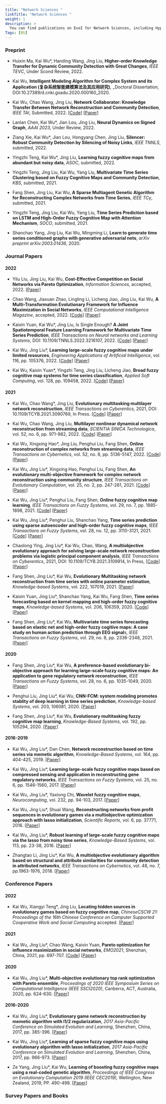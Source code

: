 ```yaml
---
title: "Network Sciences "
linkTitle: "Network Sciences "
weight: 1
description: >
  You can find publications on EvoI for Network Sciences, including Hypergraphs(NS-HG), Causal Inference (NS-CI), Community Detection (NS-CD), Network Robustness (NS-NB), Influence Maximization (NS-IM), and Network Reconstruction (NS-NR).
Tags: [NS]
---
```


### Preprint

- Huixin Ma, Kai Wu*, Handing Wang, Jing Liu, **Higher-order Knowledge Transfer for Dynamic Community Detection with Great Changes**, _IEEE TEVC_, Under Scond Review, 2022.

- Kai Wu, **Intelligent Modeling Algorithm for Complex System and its Application (复杂系统智能建模算法及其应用研究)**, _Doctoral Dissertation, DOI:10.27389/d.cnki.gxadu.2020.000160_2020.

- Kai Wu, Chao Wang, Jing Liu, **Network Collaborator: Knowledge Transfer Between Network Reconstruction and Community Detection**, _IEEE TAI_, Submitted, 2022. [[Code](https://github.com/xiaofangxd/EMTNRCD)] [[Paper](https://arxiv.org/abs/2201.01134)] 

- Lanlan Chen, Kai Wu*, Jian Lou, Jing Liu, **Neural Dynamics on Signed Graph**, _AAAI 2023_, Under Review, 2022.

- Ziang Xie, Kai Wu*, Jian Lou, Hongyang Chen, Jing Liu, **Silencer: Robust Community Detection by Silencing of Noisy Links**, _IEEE TNNLS_, submitted, 2022.

- Yingzhi Teng, Kai Wu*, Jing Liu, **Learning fuzzy cognitive maps from abundant but noisy data**, _ASOC_, submitted, 2022.

- Yingzhi Teng, Jing Liu, Kai Wu, Yang Liu, **Multivariate Time Series Clustering based on Fuzzy Cognitive Maps and Community Detection**, _KBS_, submitted, 2021.

- Fang Shen, Jing Liu, Kai Wu, **A Sparse Multiagent Genetic Algorithm for Reconstructing Complex Networks from Time Series**, _IEEE TCy_, submitted, 2021.

- Yingzhi Teng, Jing Liu, Kai Wu, Yang Liu, **Time Series Prediction based on LSTM and High-Order Fuzzy Cognitive Map with Attention Mechanism**, _SOCO_, submitted, 2021.

- Shanchao Yang, Jing Liu, Kai Wu, Mingming Li, **Learn to generate time series conditioned graphs with generative adversarial nets**, _arXiv preprint arXiv:2003.01436_, 2020. 

### Journal Papers

#### 2022

- Yilu Liu, Jing Liu, Kai Wu, **Cost-Effective Competition on Social Networks via Pareto Optimization**, _Information Sciences_, accepted, 2022. [[Paper](https://www.sciencedirect.com/science/article/abs/pii/S0020025522013366)]

- Chao Wang, Jiaxuan Zhao, Lingling Li, Licheng Jiao, Jing Liu, Kai Wu, **A Multi-Transformation Evolutionary Framework for Influence Maximization in Social Networks**, _IEEE Computational Intelligence Magazine_, accepted, 2022. [[Code](https://github.com/xiaofangxd/MTEFIM)] [[Paper](https://arxiv.org/abs/2204.03297)] 

- Kaixin Yuan, Kai Wu*, Jing Liu, Is Single Enough? **A Joint Spatiotemporal Feature Learning Framework for Multivariate Time Series Prediction**, _IEEE Transactions on Neural networks and Learning Systems_, DOI: 10.1109/TNNLS.2022.3216107, 2022. [[Code](https://github.com/maisuiqianxun/STFCM/Results)] [[Paper](https://ieeexplore.ieee.org/abstract/document/9938413)] 

- Kai Wu, Jing Liu*, **Learning large-scale fuzzy cognitive maps under limited resources**, _Engineering Applications of Artificial Intelligence_, vol. 116, pp. 105376, 2022. [[Code](https://github.com/SparseL/HTMA-DRA)] [[Paper](https://www.sciencedirect.com/science/article/abs/pii/S0952197622003852)] 

- Kai Wu, Kaixin Yuan*, Yingzhi Teng, Jing Liu, Licheng Jiao, **Broad fuzzy cognitive map systems for time series classification**, _Applied Soft Computing_, vol. 128, pp. 109458, 2022. [[Code](https://github.com/maisuiqianxun/BFCMS)] [[Paper](https://www.sciencedirect.com/science/article/abs/pii/S1568494622005701)] 


#### 2021

- Kai Wu, Chao Wang*, Jing Liu, **Evolutionary multitasking multilayer network reconstruction**, _IEEE Transactions on Cyberentics_, 2021, DOI: 10.1109/TCYB.2021.3090769, In Press. [[Code](https://github.com/SparseL/EM2MNR)] [[Paper](https://ieeexplore.ieee.org/document/9489377)] 

- Kai Wu, Chao Wang, Jing Liu, **Multilayer nonlinear dynamical network reconstruction from streaming data**, _SCIENTIA SINICA Technologica_, vol. 52, no. 6, pp. 971-982, 2022. [[Code](https://github.com/SparseL/OMNR)] [[Paper](https://www.researchgate.net/publication/349140424_Multilayer_nonlinear_dynamical_network_reconstruction_from_streaming_data)] 

- Kai Wu, Xingxing Hao*, Jing Liu, Penghui Liu, Fang Shen, **Online reconstruction of complex networks from streaming data**, _IEEE Transactions on Cybernetics_, vol. 52, no. 6, pp. 5136-5147, 2022. [[Code](https://github.com/SparseL/Online-NR)] [[Paper](https://ieeexplore.ieee.org/document/9248610)] 

- Kai Wu, Jing Liu*, Xingxing Hao, Penghui Liu, Fang Shen, **An evolutionary multi-objective framework for complex network reconstruction using community structure**, _IEEE Transactions on Evolutionary Computation_, vol. 25, no. 2, pp. 247-261, 2021. [[Code](https://github.com/SparseL/Community-NR)] [[Paper](https://ieeexplore.ieee.org/document/9180296)] 

- Kai Wu, Jing Liu*, Penghui Liu, Fang Shen, **Online fuzzy cognitive map learning**, _IEEE Transactions on Fuzzy Systems_, vol. 29, no. 7, pp. 1885-1898, 2021. [[Code](https://github.com/SparseL/Online-NR)] [[Paper](https://ieeexplore.ieee.org/document/9072613)] 

- Kai Wu, Jing Liu*, Penghui Liu, Shanchao Yang, **Time series prediction using sparse autoencoder and high-order fuzzy cognitive maps**, _IEEE Transactions on Fuzzy Systems_, vol. 28, no. 12, pp. 3110-3121, 2021. [[Code](https://github.com/SparseL/SAE-FCM)] [[Paper](https://ieeexplore.ieee.org/document/8918289)] 

- Chaolong Ying, Jing Liu*, Kai Wu, Chao, Wang, **A multiobjective evolutionary approach for solving large-scale network reconstruction problems via logistic principal component analysis**, _IEEE Transactions on Cyberentics_, 2021, DOI: 10.1109/TCYB.2021.3109914, In Press, [[Code](https://github.com/xiaofangxd/SLEMO-NR)] [[Paper](https://ieeexplore.ieee.org/document/9537739)] 

- Fang Shen, Jing Liu*, Kai Wu, **Evolutionary Multitasking network reconstruction from time series with online parameter estimation**, _Knowledge-based Systems_, vol. 222, 107019, 2021. [[Paper](https://www.sciencedirect.com/science/article/abs/pii/S0950705121002823)] 

- Kaixin Yuan, Jing Liu*, Shanchao Yang, Kai Wu, Fang Shen, **Time series forecasting based on kernel mapping and high-order fuzzy cognitive maps**, _Knowledge-based Systems_, vol. 206, 106359, 2020. [[Code](https://github.com/maisuiqianxun/Kernel-HFCM)] [[Paper](https://www.sciencedirect.com/science/article/abs/pii/S0950705120305086)] 

- Fang Shen, Jing Liu*, Kai Wu, **Multivariate time series forecasting based on elastic net and high-order fuzzy cogitive maps: A case study on human action prediction through EEG signal**s, _IEEE Transactions on Fuzzy Systems_, vol. 29, no. 8, pp. 2336-2348, 2021. [[Paper](https://ieeexplore.ieee.org/document/9103961)] 

#### 2020

- Fang Shen, Jing Liu*, Kai Wu, **A preference-based evolutionary bi-objective approach for learning large-scale fuzzy cognitive maps: An application to gene regulatory network reconstruction**, _IEEE Transactions on Fuzzy Systems_, vol. 28, no. 6, pp. 1035-1049, 2020. [[Paper](https://ieeexplore.ieee.org/document/9004472)] 

- Penghui Liu, Jing Liu*, Kai Wu, **CNN-FCM: system modeling promotes stablity of deep learning in time series prediction**, _Knowledge-based Systems_, vol. 203, 106081, 2020. [[Paper](https://www.sciencedirect.com/science/article/abs/pii/S0950705120303592)] 

- Fang Shen, Jing Liu*, Kai Wu, **Evolutionary multitasking fuzzy cognitive map learning**, _Knowledge-Based Systems_, vol. 192, pp. 105294, 2020. [[Paper](https://www.sciencedirect.com/science/article/abs/pii/S0950705119305842)] 

#### 2016-2019

- Kai Wu, Jing Liu*, Dan Chen, **Network reconstruction based on time series via memetic algorithm**, _Knowledge-Based Systems_, vol. 164, pp. 404-425, 2019. [[Paper](https://www.sciencedirect.com/science/article/abs/pii/S0950705118305446)] 

- Kai Wu, Jing Liu*, **Learning large-scale fuzzy cognitive maps based on compressed sensing and application in reconstructing gene regulatory networks**, _IEEE Transactions on Fuzzy Systems_, vol. 25, no. 6, pp. 1546-1560, 2017. [[Paper](https://ieeexplore.ieee.org/document/8012420)] 

- Kai Wu, Jing Liu*, Yaxiong Chi, **Wavelet fuzzy cognitive maps**, _Neurocomputing_, vol. 232, pp. 94-103, 2017. [[Paper](https://www.sciencedirect.com/science/article/abs/pii/S0925231216315715)] 

- Kai Wu, Jing Liu*, Shuai Wang, **Reconstructing networks from profit sequences in evolutionary games via a multiobjective optimization approach with lasso initialization**, _Scientific Reports_, vol. 6, pp. 37771, 2016. [[Paper](https://www.nature.com/articles/srep37771)] 

- Kai Wu, Jing Liu*, **Robust learning of large-scale fuzzy cognitive maps via the lasso from noisy time series**, _Knowledge-Based Systems_, vol. 113, pp. 23-38, 2016. [[Paper](https://www.sciencedirect.com/science/article/abs/pii/S0950705116303276)] 

- Zhangtao Li, Jing Liu*, Kai Wu, **A multiobjective evolutionary algorithm based on structural and attribute similarities for community detection in attributed networks**, _IEEE Transactions on Cybernetics_, vol. 48, no. 7, pp.1963-1976, 2018. [[Paper](https://ieeexplore.ieee.org/document/8011493/)] 


### Conference Papers

#### 2022

- Kai Wu, Xiangyi Teng*, Jing Liu, **Locating hidden sources in evolutionary games based on fuzzy cognitive map**, _ChineseCSCW 21: Proceedings of the 16th Chinese Conference on Computer Supported Cooperative Work and Social Computing_ accepted. [[Paper](https://www.researchgate.net/publication/354599866)] 

#### 2021

- Kai Wu, Jing Liu*, Chao Wang, Kaixin Yuan, **Pareto optimization for influence maximization in social networks**, _EMO2021_, Shenzhan, China, 2021, pp. 697-707. [[Code](https://github.com/SparseL/POIM)] [[Paper](https://www.researchgate.net/publication/350348890)] 

#### 2020

- Kai Wu, Jing Liu*, **Multi-objective evolutionary top rank optimization with Pareto ensemble**, _Proceedings of 2020 IEEE Symposium Series on Computational Intelligence (IEEE SSCI2020)_, Canberra, ACT, Australia, 2020, pp. 624-630. [[Paper](https://ieeexplore.ieee.org/abstract/document/9308223)] 

#### 2016-2020

- Kai Wu, Jing Liu*, **Evolutionary game network reconstruction by memetic algorithm with l1/2 regularization**, _2017 Asia-Pacific Conference on Simulated Evolution and Learning_, Shenzhen, China, 2017, pp. 385-396. [[Paper](https://www.semanticscholar.org/paper/Evolutionary-Game-Network-Reconstruction-by-Memetic-Wu-Liu/2c95891842e532e97550f24c5197a26363b5dcf1)] 

- Kai Wu, Jing Liu*, **Learning of sparse fuzzy cognitive maps using evolutionary algorithm with lasso initialization**, _2017 Asia-Pacific Conference on Simulated Evolution and Learning_, Shenzhen, China, 2017, pp. 966-973. [[Paper](https://link.springer.com/chapter/10.1007/978-3-319-68759-9_32)] 

- Ze Yang, Jing Liu*, Kai Wu, **Learning of boosting fuzzy cognitive maps using a real-coded genetic algorithm**, _Proceedings of IEEE Congress on Evolutionary Computation 2019 (IEEE CEC2019),_ Wellington, New Zealand, 2019, PP. 490-498. [[Paper](https://ieeexplore.ieee.org/document/8789975)] 


### Survey Papers and Books